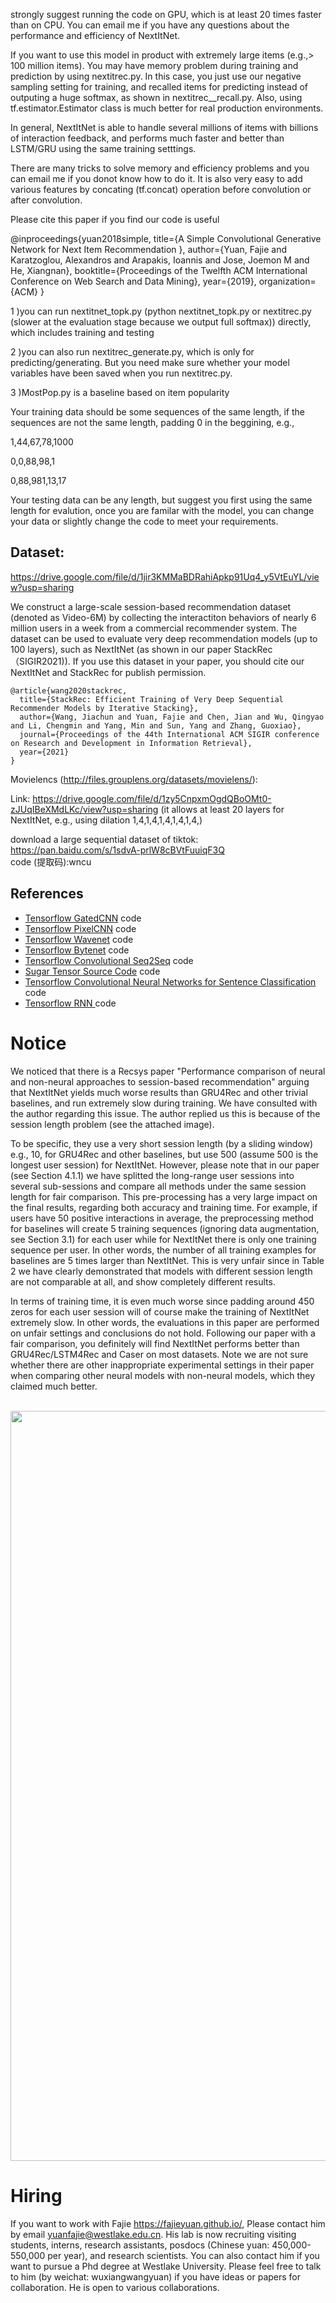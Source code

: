 strongly suggest running the code on GPU, which is at least 20 times faster than on CPU. 
You can email me if you have any questions about the performance and efficiency of NextItNet.


If you want to use this model in product with extremely large items (e.g.,> 100 million items). You may have memory problem during training and prediction by using nextitrec.py. In this case, you just use our negative sampling setting for training, and recalled items for predicting instead of outputing a huge softmax, as shown in nextitrec__recall.py. Also, using  tf.estimator.Estimator class is much better for real production environments.

In general, NextItNet is able to handle several millions of items with billions of interaction feedback, and performs much faster and better than LSTM/GRU using the same training setttings.

There are many tricks to solve memory and efficiency problems and you can email me if you donot know how to do it. It is also very easy to add various features by concating (tf.concat) operation before convolution or after convolution.



Please cite this paper if you find our code is useful

@inproceedings{yuan2018simple,
  title={A Simple Convolutional Generative Network for Next Item Recommendation },
  author={Yuan, Fajie and Karatzoglou, Alexandros and Arapakis, Ioannis and Jose, Joemon M and He, Xiangnan},
  booktitle={Proceedings of the Twelfth ACM International Conference on Web Search and Data Mining},
  year={2019},
  organization={ACM}
}


1 )you can run nextitnet_topk.py (python nextitnet_topk.py or nextitrec.py (slower at the evaluation stage because we output full softmax)) directly, which includes training and testing

2 )you can also run nextitrec_generate.py, which is only for predicting/generating. But you need make sure whether your model 
variables have been saved when you run nextitrec.py. 

3 )MostPop.py is a baseline based on item popularity


Your training data should be some sequences of the same length, if the sequences are not the same length, padding 0 in the beggining, e.g.,

1,44,67,78,1000

0,0,88,98,1

0,88,981,13,17

Your testing data can be any length, but suggest you first using the same length for evalution, once you are familar with the model, you can change your data or slightly change the code to meet your requirements.

## Dataset:

https://drive.google.com/file/d/1jir3KMMaBDRahiApkp91Uq4_y5VtEuYL/view?usp=sharing

We construct a large-scale session-based recommendation dataset (denoted as Video-6M) by collecting the interactiton behaviors of nearly 6 million users in a week  from a commercial recommender system. The dataset can be used to evaluate very deep recommendation models (up to 100 layers), such as NextItNet (as shown in our paper StackRec（SIGIR2021)). 
If you use this dataset in your paper, you should cite our NextItNet and StackRec for publish permission. 

```
@article{wang2020stackrec,
  title={StackRec: Efficient Training of Very Deep Sequential Recommender Models by Iterative Stacking},
  author={Wang, Jiachun and Yuan, Fajie and Chen, Jian and Wu, Qingyao and Li, Chengmin and Yang, Min and Sun, Yang and Zhang, Guoxiao},
  journal={Proceedings of the 44th International ACM SIGIR conference on Research and Development in Information Retrieval},
  year={2021}
}
```

Movielencs (http://files.grouplens.org/datasets/movielens/):

Link:  https://drive.google.com/file/d/1zy5CnpxmOgdQBoOMt0-zJUqIBeXMdLKc/view?usp=sharing (it allows at least 20 layers for NextItNet, e.g., using dilation 1,4,1,4,1,4,1,4,1,4,)

download a large sequential dataset of tiktok: https://pan.baidu.com/s/1sdvA-prlW8cBVtFuuiqF3Q  
code (提取码):wncu





## References

- [Tensorflow GatedCNN][1] code
- [Tensorflow PixelCNN][2] code
- [Tensorflow Wavenet][3] code
- [Tensorflow Bytenet][4] code
- [Tensorflow Convolutional Seq2Seq][5] code
- [Sugar Tensor Source Code][6] code
- [Tensorflow Convolutional Neural Networks for Sentence Classification][7] code
- [Tensorflow RNN ][7] code


[1]:https://github.com/anantzoid/Language-Modeling-GatedCNN

[2]:https://github.com/openai/pixel-cnn

[3]:https://github.com/ibab/tensorflow-wavenet

[4]:https://github.com/paarthneekhara/byteNet-tensorflow

[5]:https://github.com/tobyyouup/conv_seq2seq

[6]:https://github.com/buriburisuri/sugartensor

[7]:https://github.com/dennybritz/cnn-text-classification-tf

[8]:https://github.com/tensorflow/models/tree/master/tutorials/rnn

# Notice


We noticed that there is a Recsys paper "Performance comparison of neural and non-neural approaches to session-based recommendation" arguing that NextItNet yields much worse results than GRU4Rec and other trivial baselines, and run extremely slow during training. We have consulted with the author regarding this issue. The author replied us this is because of the session length problem (see the attached image). 

To be specific, they use a very short session length (by a sliding window) e.g., 10, for GRU4Rec and other baselines, but use 500 (assume 500 is the longest user session) for NextItNet. However, please note that in our paper (see Section 4.1.1) we have splitted the long-range user sessions into several sub-sessions and compare all methods under the same session length for fair comparison. This pre-processing has a very large impact on the final results, regarding both accuracy and training time.
For example, if users have 50 positive interactions in average, the preprocessing method for baselines will create 5 training sequences (ignoring data augmentation, see Section 3.1) for each user while for NextItNet there is only one training sequence per user. In other words, the number of all training examples for baselines are 5 times larger than NextItNet. This is very unfair since in Table 2 we have clearly demonstrated that models with different session length are not comparable at all, and show completely different results. 

In terms of training time, it is even much worse since padding around 450 zeros for each user session will of course make the training of NextItNet extremely slow.  In other words, the evaluations in this paper are performed on unfair settings and conclusions do not hold. Following our paper with a fair comparison, you definitely will find NextItNet performs better than GRU4Rec/LSTM4Rec and Caser on most datasets. Note we are not sure whether there are other inappropriate experimental settings in their paper when comparing other neural models with non-neural models, which they claimed much better.
<p align="center">
    <br>
    <img src="https://github.com/fajieyuan/nextitnet/blob/master/Data/auth_reply.png" width="1200"/>
    <br>
<p>

# Hiring
If you want to work with Fajie https://fajieyuan.github.io/, Please contact him by email yuanfajie@westlake.edu.cn. His lab is now recruiting visiting students, interns, research assistants, posdocs (Chinese yuan: 450,000-550,000 per year), and research scientists. You can also contact him if you want to pursue a Phd degree at Westlake University. Please feel free to talk to him (by weichat: wuxiangwangyuan) if you have ideas or papers for collaboration. He is open to various collaborations.
